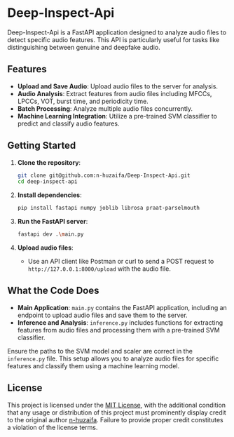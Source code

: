 # Deep-Inspect-Api

Deep-Inspect-Api is a FastAPI application designed to analyze audio files to detect specific audio features. This API is particularly useful for tasks like distinguishing between genuine and deepfake audio.

## Features

- **Upload and Save Audio**: Upload audio files to the server for analysis.
- **Audio Analysis**: Extract features from audio files including MFCCs, LPCCs, VOT, burst time, and periodicity time.
- **Batch Processing**: Analyze multiple audio files concurrently.
- **Machine Learning Integration**: Utilize a pre-trained SVM classifier to predict and classify audio features.

## Getting Started

1. **Clone the repository**:

   ```sh
   git clone git@github.com:n-huzaifa/Deep-Inspect-Api.git
   cd deep-inspect-api
   ```

2. **Install dependencies**:

   ```sh
   pip install fastapi numpy joblib librosa praat-parselmouth
   ```

3. **Run the FastAPI server**:

   ```sh
   fastapi dev .\main.py
   ```

4. **Upload audio files**:
   - Use an API client like Postman or curl to send a POST request to `http://127.0.0.1:8000/upload` with the audio file.

## What the Code Does

- **Main Application**: `main.py` contains the FastAPI application, including an endpoint to upload audio files and save them to the server.
- **Inference and Analysis**: `inference.py` includes functions for extracting features from audio files and processing them with a pre-trained SVM classifier.

Ensure the paths to the SVM model and scaler are correct in the `inference.py` file. This setup allows you to analyze audio files for specific features and classify them using a machine learning model.

## License

This project is licensed under the [MIT License](https://opensource.org/license/mit), with the additional condition that any usage or distribution of this project must prominently display credit to the original author [n-huzaifa](https://github.com/n-huzaifa). Failure to provide proper credit constitutes a violation of the license terms.
